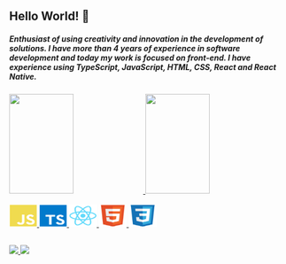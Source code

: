 ## Hello World! 👋

##### Enthusiast of using creativity and innovation in the development of solutions. I have more than 4 years of experience in software development and today my work is focused on front-end. I have experience using TypeScript, JavaScript, HTML, CSS, React and React Native.

<div>
  <a href="https://github.com/ifgabriel">
  <img 
    height="180em"
    width="48%"
    src="https://github-readme-stats.vercel.app/api?username=ifgabriel&show_icons=true&theme=dracula&include_all_commits=true&count_private=true"
  />
  <img 
    height="180em"
    width="48%"
    src="https://github-readme-stats.vercel.app/api/top-langs/?username=ifgabriel&layout=compact&langs_count=7&theme=dracula"
  />

</div>
<div style="display: inline_block"><br>
  <img 
    alt="icon-javascript" 
    height="40"
    width="50"
    src="https://raw.githubusercontent.com/devicons/devicon/master/icons/javascript/javascript-plain.svg" 
  />
  <img 
    alt="icon-typescript" 
    height="40"
    width="50"
    src="https://raw.githubusercontent.com/devicons/devicon/master/icons/typescript/typescript-plain.svg" 
  />
  <img 
    alt="icon-react"
    height="40"
    width="50"
    src="https://raw.githubusercontent.com/devicons/devicon/master/icons/react/react-original.svg" 
  />
  <img 
    alt="icon-html" 
    height="40"
    width="50"
    src="https://raw.githubusercontent.com/devicons/devicon/master/icons/html5/html5-original.svg" 
  />
  <img 
    alt="icon-css" 
    height="40"
    width="50"
    src="https://raw.githubusercontent.com/devicons/devicon/master/icons/css3/css3-original.svg" 
  />
</div>
  
  ##
 
<div> 
  <a href = "mailto:gabrielmp@unipam.edu.br">
    <img src="https://img.shields.io/badge/-Gmail-%23333?style=for-the-badge&logo=gmail&logoColor=white" target="_blank">
  </a>
  <a href="https://www.linkedin.com/in/gabriel-miranda-da-penha-1589a51b0" target="_blank">
    <img src="https://img.shields.io/badge/-LinkedIn-%230077B5?style=for-the-badge&logo=linkedin&logoColor=white" target="_blank">
  </a> 
</div>
